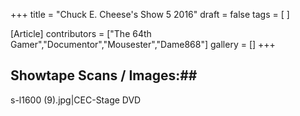 +++
title = "Chuck E. Cheese's Show 5 2016"
draft = false
tags = [ ]

[Article]
contributors = ["The 64th Gamer","Documentor","Mousester","Dame868"]
gallery = []
+++
## Showtape Scans / Images:## 
<gallery>
s-l1600 (9).jpg|CEC-Stage DVD
</gallery>